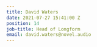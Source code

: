 ```yaml
---
title: David Waters
date: 2021-07-27 15:41:00 Z
position: 14
job-title: Head of Longform
email: david.waters@novel.audio
---
```


